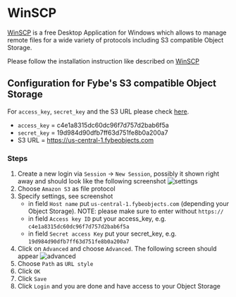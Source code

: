 # WinSCP

[WinSCP](https://winscp.net/) is a free Desktop Application for Windows which allows to manage remote files for a wide variety of protocols including S3 compatible Object Storage.

Please follow the installation instruction like described on [WinSCP](https://winscp.net/eng/download.php)

## Configuration for Fybe's S3 compatible Object Storage

For `access_key`, `secret_key` and the S3 URL please check [here](/products/object-storage/#s3-connection-urls).

* `access_key` = c4e1a8315dc60dc96f7d757d2bab6f5a
* `secret_key` = 19d984d90dfb7ff63d751fe8b0a200a7
* S3 URL = https://us-central-1.fybeobjects.com

### Steps

1. Create a new login via `Session` -> `New Session`, possibly it shown right away and should look like the following screenshot
  ![settings](/img/products/object-storage/tools/winscp/winscp-settings.png)
2. Choose `Amazon S3` as file protocol
3. Specify settings, see screenshot
   * in field `Host name` put `us-central-1.fybeobjects.com` (depending your Object Storage). NOTE: please make sure to enter without `https://`
   * in field `Access key ID` put your access_key, e.g. `c4e1a8315dc60dc96f7d757d2bab6f5a`
   * in field `Secret access Key` put your secret_key, e.g. `19d984d90dfb7ff63d751fe8b0a200a7`
4. Click on `Advanced` and choose `Advanced`. The following screen should appear ![advanced](/img/products/object-storage/tools/winscp/winscp-advanced-settings.png)
5. Choose `Path` as `URL style`
6. Click `OK`
7. Click `Save`
8. Click `Login` and you are done and have access to your Object Storage
